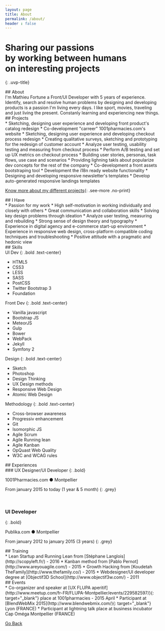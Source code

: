 ```yaml
---
layout: page
title: About
permalink: /about/
header : false
---
```


# Sharing our passions<br/> by working between humans<br/> on interesting projects
{: .uvp-title}

<div class="row">
<div class="section-title" markdown="1">
## About
</div>
<div class="content" markdown="1">
I'm Mathieu Fortune a Front/UI Developer with 5 years of experience. Identify, search and resolve human problems by designing and developing products is a passion I'm living every days. I like sport, movies, traveling and just living the present. Constanly learning and experiencing new things.
</div>
</div>

<div class="row">
<div class="section-title" markdown="1">
## Projects
</div>
<div class="content" markdown="1">
* Sketching, designing user experience and developing front product's catalog redesign
* Co-development "carreer" 1001pharmacies.com's website
* Sketching, designing user experience and developing checkout process redesign
* Creating qualitative surveys, sketching and prototyping for the redesign of customer account
* Analyze user testing, usability testing and measuring from checkout process
* Perform A/B testing and set up UX metrics on checkout process
* Building user stories, personas, task flows, use case and scenarios
* Providing lighning takls about popularize dev concepts for the rest of the company
* Co-development a front assets bootstraping tool
* Development the i18n ready website functionality
* Designing and developing responsive newsletter's templates
* Develop auto-generated responsive landings templates

[Know more about my different projects](/){: .see-more .no-print}

</div>
</div>

<div class="row">
<div class="section-title" markdown="1">
## I Have
</div>
<div class="content" markdown="1">
* Passion for my work
* High self-motivation in working individually and closely with others
* Great communication and collaboration skills
* Solving key design problems through ideation
* Analyze user testing, measuring and rebuilding
* Strong sense of design theory and typography
* Experience in digital agency and e-commerce start-up environment
* Experience in responsive web design, cross-platform compatible coding techniques and troubleshooting
* Positive attitude with a pragmatic and hedonic view
</div>
</div>


<div class="row">
<div class="section-title" markdown="1">
## Skills
</div>
<div class="content skills" markdown="1">
<div markdown="1">
UI Dev
{: .bold .text-center}

* HTML5
* CSS3
* LESS
* SASS
* PostCSS
* Twitter Bootstrap 3
* Foundation
</div>
<div markdown="1">
Front Dev
{: .bold .text-center}

* Vanilla javascript
* Bootstrap JS
* MeteorJS
* Gulp
* Bower
* WebPack
* Jekyll
* Symfony 2

</div>
<div markdown="1">
Design
{: .bold .text-center}

* Sketch
* Photoshop
* Design Thinking
* UX Design methods
* Responsive Web Design
* Atomic Web Design
</div>
<div markdown="1">
Methodology
{: .bold .text-center}

* Cross-browser awareness
* Progressiv enhancement
* Git
* Isomorphic JS
* Agile Scrum
* Agile Running lean
* Agile Kanban
* OpQuast Web Quality
* W3C and WCAG rules
</div>
</div>
</div>

<div class="page-break"></div>

<div class="row">
<div class="section-title" markdown="1">
## Experiences
</div>
<div class="content" markdown="1">
### UX Designer/UI Developer
{: .bold}

1001Pharmacies.com ● Montpellier

From january 2015 to today (1 year & 5 month)
{: .grey}

<br/>

### UI Developer
{: .bold}

Publika.com ● Montpellier

From january 2012 to january 2015 (3 years)
{: .grey}
</div>
</div>


<div class="row">
<div class="section-title" markdown="1">
## Training
</div>
<div class="content" markdown="1">
* Lean Startup and Running Lean from [Stéphane Langlois](http://scopyleft.fr/) - 2016
* Kanban method from [Pablo Pernot](http://www.areyouagile.com/) - 2015
* Growth Hacking from [Koudetah TheFamily](http://www.thefamily.co/) - 2015
* Webdesigner/UI developer degree at [Objectif3D School](http://www.objectif3w.com/) - 2011
</div>
</div>

<div class="row">
<div class="section-title" markdown="1">
## Events
</div>
<div class="content" markdown="1">
* Co-organizer and speaker at [UX FLUPA aperitif](http://www.meetup.com/fr-FR/FLUPA-Montpellier/events/229582597/){: target="_blank"} place at 1001pharmacies - 2015 April
* Participant at [BlendWebMix 2015](http://www.blendwebmix.com/){: target="_blank"} Lyon (FRANCE)
* Participant at lightning talk place at business incubator Cap Oméga Montpellier (FRANCE)
</div>
</div>

<p class="text-center no-print">
  <a href="/" title="Go Back" class="bold">Go Back</a>
</p>
